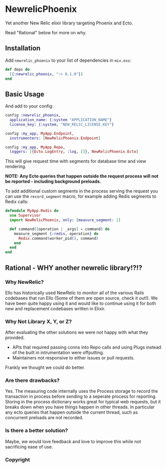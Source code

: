 # NewrelicPhoenix

Yet another New Relic elixir library targeting Phoenix and Ecto.

Read "Rational" below for more on why.

## Installation

Add `newrelic_phoenix` to your list of dependencies in `mix.exs`:

```elixir
def deps do
  [{:newrelic_phoenix, "~> 0.1.0"}]
end
```

## Basic Usage

And add to your config:

```elixir
config :newrelic_phoenix,
  application_name: {:system "APPLICATION_NAME"}
  license_key: {:system, "NEW_RELIC_LICENSE_KEY"}

config :my_app, MyApp.Endpoint,
  instrumenters: [NewRelicPhoenix.Endpoint]

config :my_app, MyApp.Repo,
  loggers: [{Ecto.LogEntry, :log, []}, NewRelicPhoenix.Ecto]
```

This will give request time with segments for database time and view rendering.

**NOTE: Any Ecto queries that happen outside the request process will not be
reported - including background preloads.**

To add additional custom segments in the process serving the request you can
use the `record_segment` macro, for example adding Redis segments to Redix 
calls:

```elixir
defmodule MyApp.Redis do
  use Supervisor
  import NewRelicPhoenix, only: [measure_segment: 2]

  def command([operation | _args] = command) do
    measure_segment {:redis, operation} do
      Redix.command(worker_pid(), command)
    end
  end
end
```

## Rational - WHY another newrelic library!?!?

### Why NewRelic?

Ello has historically used NewRelic to monitor all of the various Rails
codebases that run Ello (Some of them are open source, check it out!). We have
been quite happy using it and would like to continue using it for both new and
replacement codebases written in Elixir.

### Why Not Library X, Y, or Z?

After evaluating the other solutions we were not happy with what they provided.

* APIs that required passing conns into Repo calls and using Plugs instead of the
built in intrumentation were offputting.
* Maintainers not responsive to either issues or pull requests.

Frankly we thought we could do better.

### Are there drawbacks?

Yes. The measuring code internally uses the Process storage to record the
transaction in process before sending to a seperate process for reporting.
Storing in the process dictionary works great for typical web requests, but it
breaks down when you have things happen in other threads. In particular any
ecto queries that happen outside the current thread, such as concurrent 
preloads are not recorded.

### Is there a better solution?

Maybe, we would love feedback and love to improve this while not sacrificing
ease of use.

### Copyright

